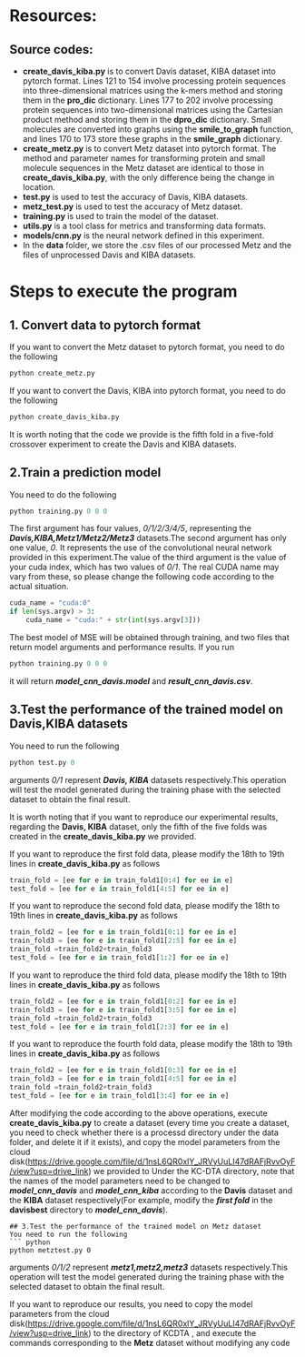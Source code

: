 # Resources:
## Source codes:
- **create_davis_kiba.py** is to convert Davis dataset, KIBA dataset into pytorch format. Lines 121 to 154 involve processing protein sequences into three-dimensional matrices using the k-mers method and storing them in the **pro_dic** dictionary. Lines 177 to 202 involve processing protein sequences into two-dimensional matrices using the Cartesian product method and storing them in the **dpro_dic** dictionary. Small molecules are converted into graphs using the **smile_to_graph** function, and lines 170 to 173 store these graphs in the **smile_graph** dictionary.
- **create_metz.py** is to convert Metz dataset into pytorch format. The method and parameter names for transforming protein and small molecule sequences in the Metz dataset are identical to those in **create_davis_kiba.py**, with the only difference being the change in location.
- **test.py** is used to test the accuracy of Davis, KIBA datasets.
- **metz_test.py** is used to test the accuracy of Metz dataset.
- **training.py** is used to train the model of the dataset.
- **utils.py** is a tool class for metrics and transforming data formats.
- **models/cnn.py** is the neural network defined in this experiment.
- In the **data** folder, we store the .csv files of our processed Metz and the files of unprocessed Davis and KIBA datasets.
# Steps to execute the program
## 1. Convert data to pytorch format
If you want to convert the Metz dataset to pytorch format, you need to do the following 
``` python
python create_metz.py
```
If you want to convert the Davis, KIBA into pytorch format, you need to do the following
``` python
python create_davis_kiba.py
```
It is worth noting that the code we provide is the fifth fold in a five-fold crossover experiment to create the Davis and KIBA datasets.
## 2.Train a prediction model
You need to do the following
``` python
python training.py 0 0 0
```
The first argument has four values, *0/1/2/3/4/5*, representing the ***Davis,KIBA,Metz1/Metz2/Metz3*** datasets.The second argument has only one value, 
*0*. It represents the use of the convolutional neural network provided in this experiment.The value of the third argument is the value of your cuda index, which has two values of *0/1*. The real CUDA name may vary from these, so please change the following code according to the actual situation.
``` python
cuda_name = "cuda:0"
if len(sys.argv) > 3:
    cuda_name = "cuda:" + str(int(sys.argv[3]))
```
The best model of MSE will be obtained through training, and two files that return model arguments and performance results. If you run 
``` python
python training.py 0 0 0
````
it will return ***model_cnn_davis.model*** and ***result_cnn_davis.csv***.
## 3.Test the performance of the trained model on Davis,KIBA datasets
You need to run the following 
``` python
python test.py 0
```
arguments *0/1* represent ***Davis, KIBA*** datasets respectively.This operation will test the model generated during the training phase with the selected dataset to obtain the final result.

It is worth noting that if you want to reproduce our experimental results, regarding the **Davis, KIBA** dataset, only the fifth of the five folds was created in the **create_davis_kiba.py** we provided.

If you want to reproduce the first fold data, please modify the 18th to 19th lines in **create_davis_kiba.py** as follows
``` python
train_fold = [ee for e in train_fold1[0:4] for ee in e]
test_fold = [ee for e in train_fold1[4:5] for ee in e]
```
If you want to reproduce the second fold data, please modify the 18th to 19th lines in **create_davis_kiba.py** as follows
``` python
train_fold2 = [ee for e in train_fold1[0:1] for ee in e]
train_fold3 = [ee for e in train_fold1[2:5] for ee in e]
train_fold =train_fold2+train_fold3
test_fold = [ee for e in train_fold1[1:2] for ee in e]
```

If you want to reproduce the third fold data, please modify the 18th to 19th lines in **create_davis_kiba.py** as follows
``` python
train_fold2 = [ee for e in train_fold1[0:2] for ee in e]
train_fold3 = [ee for e in train_fold1[3:5] for ee in e]
train_fold =train_fold2+train_fold3
test_fold = [ee for e in train_fold1[2:3] for ee in e]
```
If you want to reproduce the fourth fold data, please modify the 18th to 19th lines in **create_davis_kiba.py** as follows
``` python
train_fold2 = [ee for e in train_fold1[0:3] for ee in e]
train_fold3 = [ee for e in train_fold1[4:5] for ee in e]
train_fold =train_fold2+train_fold3
test_fold = [ee for e in train_fold1[3:4] for ee in e]
```
After modifying the code according to the above operations, execute **create_davis_kiba.py** to create a dataset (every time you create a dataset, you need to check whether there is a processd directory under the data folder, and delete it if it exists), and copy the model parameters from the cloud disk(https://drive.google.com/file/d/1nsL6QR0xlY_JRVyUuLI47dRAFjRvvOyF/view?usp=drive_link) we provided to Under the KC-DTA directory, note that the names of the model parameters need to be changed to ***model_cnn_davis*** and ***model_cnn_kiba*** according to the **Davis** dataset and the **KIBA** dataset respectively(For example, modify the ***first fold*** in the **davisbest** directory to ***model_cnn_davis***).

```
## 3.Test the performance of the trained model on Metz dataset
You need to run the following 
``` python
python metztest.py 0
```
arguments *0/1/2* represent ***metz1,metz2,metz3*** datasets respectively.This operation will test the model generated during the training phase with the selected dataset to obtain the final result.

If you want to reproduce our results, you need to copy the model parameters from the cloud disk(https://drive.google.com/file/d/1nsL6QR0xlY_JRVyUuLI47dRAFjRvvOyF/view?usp=drive_link) to the directory of KCDTA , and execute the commands corresponding to the **Metz** dataset without modifying any code
